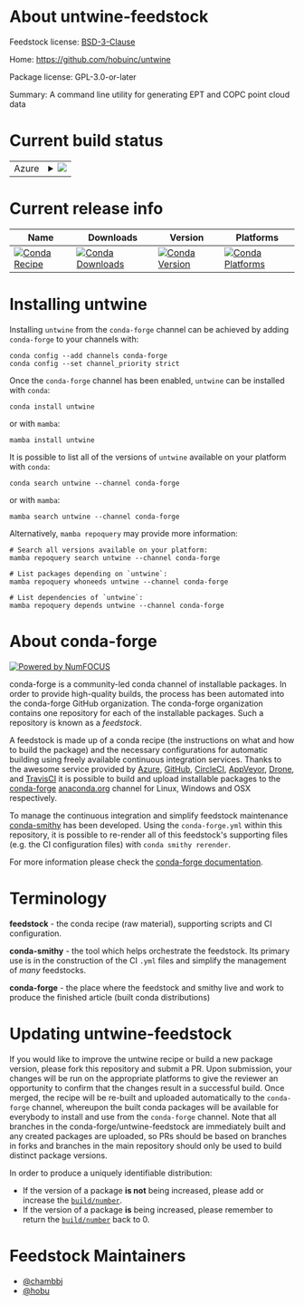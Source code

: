 About untwine-feedstock
=======================

Feedstock license: [BSD-3-Clause](https://github.com/conda-forge/untwine-feedstock/blob/main/LICENSE.txt)

Home: https://github.com/hobuinc/untwine

Package license: GPL-3.0-or-later

Summary: A command line utility for generating EPT and COPC point cloud data

Current build status
====================


<table>
    
  <tr>
    <td>Azure</td>
    <td>
      <details>
        <summary>
          <a href="https://dev.azure.com/conda-forge/feedstock-builds/_build/latest?definitionId=18416&branchName=main">
            <img src="https://dev.azure.com/conda-forge/feedstock-builds/_apis/build/status/untwine-feedstock?branchName=main">
          </a>
        </summary>
        <table>
          <thead><tr><th>Variant</th><th>Status</th></tr></thead>
          <tbody><tr>
              <td>linux_64</td>
              <td>
                <a href="https://dev.azure.com/conda-forge/feedstock-builds/_build/latest?definitionId=18416&branchName=main">
                  <img src="https://dev.azure.com/conda-forge/feedstock-builds/_apis/build/status/untwine-feedstock?branchName=main&jobName=linux&configuration=linux%20linux_64_" alt="variant">
                </a>
              </td>
            </tr><tr>
              <td>linux_aarch64</td>
              <td>
                <a href="https://dev.azure.com/conda-forge/feedstock-builds/_build/latest?definitionId=18416&branchName=main">
                  <img src="https://dev.azure.com/conda-forge/feedstock-builds/_apis/build/status/untwine-feedstock?branchName=main&jobName=linux&configuration=linux%20linux_aarch64_" alt="variant">
                </a>
              </td>
            </tr><tr>
              <td>osx_64</td>
              <td>
                <a href="https://dev.azure.com/conda-forge/feedstock-builds/_build/latest?definitionId=18416&branchName=main">
                  <img src="https://dev.azure.com/conda-forge/feedstock-builds/_apis/build/status/untwine-feedstock?branchName=main&jobName=osx&configuration=osx%20osx_64_" alt="variant">
                </a>
              </td>
            </tr><tr>
              <td>osx_arm64</td>
              <td>
                <a href="https://dev.azure.com/conda-forge/feedstock-builds/_build/latest?definitionId=18416&branchName=main">
                  <img src="https://dev.azure.com/conda-forge/feedstock-builds/_apis/build/status/untwine-feedstock?branchName=main&jobName=osx&configuration=osx%20osx_arm64_" alt="variant">
                </a>
              </td>
            </tr><tr>
              <td>win_64</td>
              <td>
                <a href="https://dev.azure.com/conda-forge/feedstock-builds/_build/latest?definitionId=18416&branchName=main">
                  <img src="https://dev.azure.com/conda-forge/feedstock-builds/_apis/build/status/untwine-feedstock?branchName=main&jobName=win&configuration=win%20win_64_" alt="variant">
                </a>
              </td>
            </tr>
          </tbody>
        </table>
      </details>
    </td>
  </tr>
</table>

Current release info
====================

| Name | Downloads | Version | Platforms |
| --- | --- | --- | --- |
| [![Conda Recipe](https://img.shields.io/badge/recipe-untwine-green.svg)](https://anaconda.org/conda-forge/untwine) | [![Conda Downloads](https://img.shields.io/conda/dn/conda-forge/untwine.svg)](https://anaconda.org/conda-forge/untwine) | [![Conda Version](https://img.shields.io/conda/vn/conda-forge/untwine.svg)](https://anaconda.org/conda-forge/untwine) | [![Conda Platforms](https://img.shields.io/conda/pn/conda-forge/untwine.svg)](https://anaconda.org/conda-forge/untwine) |

Installing untwine
==================

Installing `untwine` from the `conda-forge` channel can be achieved by adding `conda-forge` to your channels with:

```
conda config --add channels conda-forge
conda config --set channel_priority strict
```

Once the `conda-forge` channel has been enabled, `untwine` can be installed with `conda`:

```
conda install untwine
```

or with `mamba`:

```
mamba install untwine
```

It is possible to list all of the versions of `untwine` available on your platform with `conda`:

```
conda search untwine --channel conda-forge
```

or with `mamba`:

```
mamba search untwine --channel conda-forge
```

Alternatively, `mamba repoquery` may provide more information:

```
# Search all versions available on your platform:
mamba repoquery search untwine --channel conda-forge

# List packages depending on `untwine`:
mamba repoquery whoneeds untwine --channel conda-forge

# List dependencies of `untwine`:
mamba repoquery depends untwine --channel conda-forge
```


About conda-forge
=================

[![Powered by
NumFOCUS](https://img.shields.io/badge/powered%20by-NumFOCUS-orange.svg?style=flat&colorA=E1523D&colorB=007D8A)](https://numfocus.org)

conda-forge is a community-led conda channel of installable packages.
In order to provide high-quality builds, the process has been automated into the
conda-forge GitHub organization. The conda-forge organization contains one repository
for each of the installable packages. Such a repository is known as a *feedstock*.

A feedstock is made up of a conda recipe (the instructions on what and how to build
the package) and the necessary configurations for automatic building using freely
available continuous integration services. Thanks to the awesome service provided by
[Azure](https://azure.microsoft.com/en-us/services/devops/), [GitHub](https://github.com/),
[CircleCI](https://circleci.com/), [AppVeyor](https://www.appveyor.com/),
[Drone](https://cloud.drone.io/welcome), and [TravisCI](https://travis-ci.com/)
it is possible to build and upload installable packages to the
[conda-forge](https://anaconda.org/conda-forge) [anaconda.org](https://anaconda.org/)
channel for Linux, Windows and OSX respectively.

To manage the continuous integration and simplify feedstock maintenance
[conda-smithy](https://github.com/conda-forge/conda-smithy) has been developed.
Using the ``conda-forge.yml`` within this repository, it is possible to re-render all of
this feedstock's supporting files (e.g. the CI configuration files) with ``conda smithy rerender``.

For more information please check the [conda-forge documentation](https://conda-forge.org/docs/).

Terminology
===========

**feedstock** - the conda recipe (raw material), supporting scripts and CI configuration.

**conda-smithy** - the tool which helps orchestrate the feedstock.
                   Its primary use is in the construction of the CI ``.yml`` files
                   and simplify the management of *many* feedstocks.

**conda-forge** - the place where the feedstock and smithy live and work to
                  produce the finished article (built conda distributions)


Updating untwine-feedstock
==========================

If you would like to improve the untwine recipe or build a new
package version, please fork this repository and submit a PR. Upon submission,
your changes will be run on the appropriate platforms to give the reviewer an
opportunity to confirm that the changes result in a successful build. Once
merged, the recipe will be re-built and uploaded automatically to the
`conda-forge` channel, whereupon the built conda packages will be available for
everybody to install and use from the `conda-forge` channel.
Note that all branches in the conda-forge/untwine-feedstock are
immediately built and any created packages are uploaded, so PRs should be based
on branches in forks and branches in the main repository should only be used to
build distinct package versions.

In order to produce a uniquely identifiable distribution:
 * If the version of a package **is not** being increased, please add or increase
   the [``build/number``](https://docs.conda.io/projects/conda-build/en/latest/resources/define-metadata.html#build-number-and-string).
 * If the version of a package **is** being increased, please remember to return
   the [``build/number``](https://docs.conda.io/projects/conda-build/en/latest/resources/define-metadata.html#build-number-and-string)
   back to 0.

Feedstock Maintainers
=====================

* [@chambbj](https://github.com/chambbj/)
* [@hobu](https://github.com/hobu/)


<!-- dummy commit to enable rerendering -->

